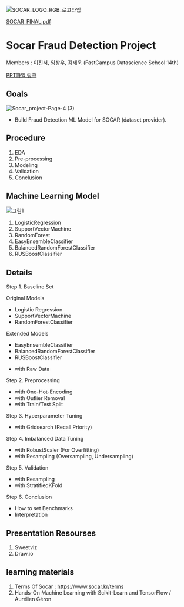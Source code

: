 ![SOCAR_LOGO_RGB_로고타입](https://user-images.githubusercontent.com/68367214/100833111-a019d980-34ac-11eb-9810-8bcbfed45e2b.png)

[SOCAR_FINAL.pdf](https://github.com/dss-14th/ml-repo-1/files/5627287/SOCAR_FINAL.pdf)



# Socar Fraud Detection Project



Members : 이진서, 임상우, 김재욱 (FastCampus Datascience School 14th)

  <A href="SOCAR_FINAL.html"> PPT파일 링크 </A>
<P>


## Goals
![Socar_project-Page-4 (3)](https://user-images.githubusercontent.com/68367214/98901948-08058180-24f8-11eb-97b2-fa69c826d7b4.png)

* Build Fraud Detection ML Model for SOCAR (dataset provider).


## Procedure

1. EDA 
2. Pre-processing
3. Modeling
4. Validation
5. Conclusion


## Machine Learning Model

![그림1](https://user-images.githubusercontent.com/68367214/98902177-86faba00-24f8-11eb-92cc-5edd15d121ab.png)

1. LogisticRegression
2. SupportVectorMachine
3. RandomForest
4. EasyEnsembleClassifier
5. BalancedRandomForestClassifier
6. RUSBoostClassifier


## Details

Step 1. Baseline Set 

Original Models
- Logistic Regression
- SupportVectorMachine
- RandomForestClassifier

Extended Models
- EasyEnsembleClassifier
- BalancedRandomForestClassifier
- RUSBoostClassifier

 + with Raw Data


Step 2. Preprocessing

 + with One-Hot-Encoding
 + with Outlier Removal
 + with Train/Test Split


Step 3. Hyperparameter Tuning 

 + with Gridsearch (Recall Priority)


Step 4. Imbalanced Data Tuning

 + with RobustScaler (For Overfitting)
 + with Resampling (Oversampling, Undersampling)


Step 5. Validation

 + with Resampling
 + with StratifiedKFold

 
Step 6. Conclusion
- How to set Benchmarks
- Interpretation


## Presentation Resourses

1. Sweetviz
2. Draw.io


## learning materials

1. Terms Of Socar : https://www.socar.kr/terms
2. Hands-On Machine Learning with Scikit-Learn and TensorFlow / Aurélien Géron
